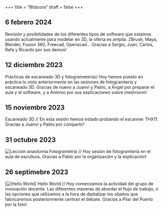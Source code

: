 +++
title = "Bitácora"
draft = false
+++

## 6 febrero 2024
Revisión y posibilidades de los diferentes tipos de software que estamos usando actualmente para modelar en 3D, la oferta es amplia: ZBrush, Maya, Blender, Fusion 360, Freecad, Openscad... Gracias a Sergio, Juan, Carlos, Rafa y Ricardo por sus demos!

## 12 diciembre 2023
Prácticas de escaneado 3D y fotogrametería// Hoy hemos puesto en práctica lo visto anteriormente en las sesiones de fotogramtería y escaneado 3D. Gracias de nuevo a Juanvi y Pablo, a Ángel por preparar el aula y el software, y a Antonio por sus explicaciones sobre meshroom!

## 15 noviembre 2023
Escaneado 3D // En esta sesión hemos estado probando el escanner THX11. Gracias a Juanvi y Pablo por compartir!

## 31 octubre 2023
![Lección anaotomía](https://drive.google.com/file/d/1Rw9mE1Uql6yRPKDqE-ZdfV9DPb9lPiMb/view?usp=sharing)
Fotogrametría // Hoy sesión de fotogramtería en el aula de escultura. Gracias a Pablo por la organización y la explicación!

## 26 septimebre 2023
[![Hello World](https://drive.google.com/file/d/1o5ob8dzrdHHV0EPAWXUio51ctb6soZ-d/view?usp=sharing)]
Hello World // Hoy comenzamos la actividad del grupo de innovación docente. Las diferentes maneras de abordar el flujo de trabajo, o las opciones que utilizamos a la hora de dipitalizar los objetos que fabricaremos posteriormente centran el debate. Gracias a Pilar del Puerto por la foto!
